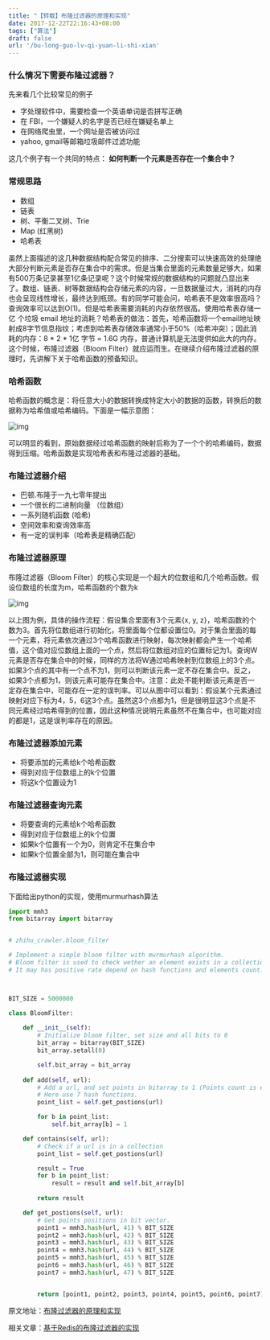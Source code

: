 ```yaml
---
title: "【转载】布隆过滤器的原理和实现"
date: 2017-12-22T22:16:43+08:00
tags: ["算法"]
draft: false
url: '/bu-long-guo-lv-qi-yuan-li-shi-xian'
---
```


### 什么情况下需要布隆过滤器？

先来看几个比较常见的例子

- 字处理软件中，需要检查一个英语单词是否拼写正确
- 在 FBI，一个嫌疑人的名字是否已经在嫌疑名单上
- 在网络爬虫里，一个网址是否被访问过
- yahoo, gmail等邮箱垃圾邮件过滤功能

<!--more-->

这几个例子有一个共同的特点： **如何判断一个元素是否存在一个集合中？**

### 常规思路

- 数组
- 链表
- 树、平衡二叉树、Trie
- Map (红黑树)
- 哈希表

虽然上面描述的这几种数据结构配合常见的排序、二分搜索可以快速高效的处理绝大部分判断元素是否存在集合中的需求。但是当集合里面的元素数量足够大，如果有500万条记录甚至1亿条记录呢？这个时候常规的数据结构的问题就凸显出来了。数组、链表、树等数据结构会存储元素的内容，一旦数据量过大，消耗的内存也会呈现线性增长，最终达到瓶颈。有的同学可能会问，哈希表不是效率很高吗？查询效率可以达到O(1)。但是哈希表需要消耗的内存依然很高。使用哈希表存储一亿 个垃圾 email 地址的消耗？哈希表的做法：首先，哈希函数将一个email地址映射成8字节信息指纹；考虑到哈希表存储效率通常小于50%（哈希冲突）；因此消耗的内存：8 * 2 * 1亿 字节 = 1.6G 内存，普通计算机是无法提供如此大的内存。这个时候，布隆过滤器（Bloom Filter）就应运而生。在继续介绍布隆过滤器的原理时，先讲解下关于哈希函数的预备知识。

### 哈希函数

哈希函数的概念是：将任意大小的数据转换成特定大小的数据的函数，转换后的数据称为哈希值或哈希编码。下面是一幅示意图：

![img](https://camo.githubusercontent.com/9836c485e115d28afecc4eeb45f8c9af14921b53/687474703a2f2f696d61676573323031352e636e626c6f67732e636f6d2f626c6f672f313033303737362f3230313730312f313033303737362d32303137303130363134323031323831362d313836373034343032312e706e67)

可以明显的看到，原始数据经过哈希函数的映射后称为了一个个的哈希编码，数据得到压缩。哈希函数是实现哈希表和布隆过滤器的基础。

### 布隆过滤器介绍

- 巴顿.布隆于一九七零年提出
- 一个很长的二进制向量 （位数组）
- 一系列随机函数 (哈希)
- 空间效率和查询效率高
- 有一定的误判率（哈希表是精确匹配）

### 布隆过滤器原理

布隆过滤器（Bloom Filter）的核心实现是一个超大的位数组和几个哈希函数。假设位数组的长度为m，哈希函数的个数为k

![img](https://camo.githubusercontent.com/0f929fdbdb42685ecf5b2c25b68d46d0fb679c33/687474703a2f2f696d61676573323031352e636e626c6f67732e636f6d2f626c6f672f313033303737362f3230313730312f313033303737362d32303137303130363134333134313738342d313437353033313030332e706e67)

以上图为例，具体的操作流程：假设集合里面有3个元素{x, y, z}，哈希函数的个数为3。首先将位数组进行初始化，将里面每个位都设置位0。对于集合里面的每一个元素，将元素依次通过3个哈希函数进行映射，每次映射都会产生一个哈希值，这个值对应位数组上面的一个点，然后将位数组对应的位置标记为1。查询W元素是否存在集合中的时候，同样的方法将W通过哈希映射到位数组上的3个点。如果3个点的其中有一个点不为1，则可以判断该元素一定不存在集合中。反之，如果3个点都为1，则该元素可能存在集合中。注意：此处不能判断该元素是否一定存在集合中，可能存在一定的误判率。可以从图中可以看到：假设某个元素通过映射对应下标为4，5，6这3个点。虽然这3个点都为1，但是很明显这3个点是不同元素经过哈希得到的位置，因此这种情况说明元素虽然不在集合中，也可能对应的都是1，这是误判率存在的原因。

### 布隆过滤器添加元素

- 将要添加的元素给k个哈希函数
- 得到对应于位数组上的k个位置
- 将这k个位置设为1

### 布隆过滤器查询元素

- 将要查询的元素给k个哈希函数
- 得到对应于位数组上的k个位置
- 如果k个位置有一个为0，则肯定不在集合中
- 如果k个位置全部为1，则可能在集合中

### 布隆过滤器实现

下面给出python的实现，使用murmurhash算法

```python
import mmh3
from bitarray import bitarray


# zhihu_crawler.bloom_filter

# Implement a simple bloom filter with murmurhash algorithm.
# Bloom filter is used to check wether an element exists in a collection, and it has a good performance in big data situation.
# It may has positive rate depend on hash functions and elements count.



BIT_SIZE = 5000000

class BloomFilter:
    
    def __init__(self):
        # Initialize bloom filter, set size and all bits to 0
        bit_array = bitarray(BIT_SIZE)
        bit_array.setall(0)

        self.bit_array = bit_array
        
    def add(self, url):
        # Add a url, and set points in bitarray to 1 (Points count is equal to hash funcs count.)
        # Here use 7 hash functions.
        point_list = self.get_postions(url)

        for b in point_list:
            self.bit_array[b] = 1

    def contains(self, url):
        # Check if a url is in a collection
        point_list = self.get_postions(url)

        result = True
        for b in point_list:
            result = result and self.bit_array[b]
    
        return result

    def get_postions(self, url):
        # Get points positions in bit vector.
        point1 = mmh3.hash(url, 41) % BIT_SIZE
        point2 = mmh3.hash(url, 42) % BIT_SIZE
        point3 = mmh3.hash(url, 43) % BIT_SIZE
        point4 = mmh3.hash(url, 44) % BIT_SIZE
        point5 = mmh3.hash(url, 45) % BIT_SIZE
        point6 = mmh3.hash(url, 46) % BIT_SIZE
        point7 = mmh3.hash(url, 47) % BIT_SIZE


        return [point1, point2, point3, point4, point5, point6, point7]
```



原文地址：[布隆过滤器的原理和实现](https://github.com/cpselvis/zhihu-crawler/wiki/%E5%B8%83%E9%9A%86%E8%BF%87%E6%BB%A4%E5%99%A8%E7%9A%84%E5%8E%9F%E7%90%86%E5%92%8C%E5%AE%9E%E7%8E%B0)

相关文章：[基于Redis的布隆过滤器的实现](https://blog.csdn.net/qq_30242609/article/details/71024458)